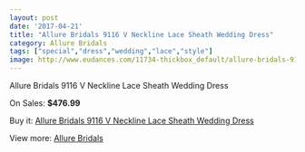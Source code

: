 ```yaml
---
layout: post
date: '2017-04-21'
title: "Allure Bridals 9116 V Neckline Lace Sheath Wedding Dress"
category: Allure Bridals
tags: ["special","dress","wedding","lace","style"]
image: http://www.eudances.com/11734-thickbox_default/allure-bridals-9116-v-neckline-lace-sheath-wedding-dress.jpg
---
```

Allure Bridals 9116 V Neckline Lace Sheath Wedding Dress

On Sales: **$476.99**
<a href="https://www.eudances.com/en/allure-bridals/3700-allure-bridals-9116-v-neckline-lace-sheath-wedding-dress.html"><amp-img layout="responsive" width="600" height="600" src="//www.eudances.com/11734-thickbox_default/allure-bridals-9116-v-neckline-lace-sheath-wedding-dress.jpg" alt="Allure Bridals 9116 V Neckline Lace Sheath Wedding Dress 0" /></a>
<a href="https://www.eudances.com/en/allure-bridals/3700-allure-bridals-9116-v-neckline-lace-sheath-wedding-dress.html"><amp-img layout="responsive" width="600" height="600" src="//www.eudances.com/11739-thickbox_default/allure-bridals-9116-v-neckline-lace-sheath-wedding-dress.jpg" alt="Allure Bridals 9116 V Neckline Lace Sheath Wedding Dress 1" /></a>
<a href="https://www.eudances.com/en/allure-bridals/3700-allure-bridals-9116-v-neckline-lace-sheath-wedding-dress.html"><amp-img layout="responsive" width="600" height="600" src="//www.eudances.com/11738-thickbox_default/allure-bridals-9116-v-neckline-lace-sheath-wedding-dress.jpg" alt="Allure Bridals 9116 V Neckline Lace Sheath Wedding Dress 2" /></a>
<a href="https://www.eudances.com/en/allure-bridals/3700-allure-bridals-9116-v-neckline-lace-sheath-wedding-dress.html"><amp-img layout="responsive" width="600" height="600" src="//www.eudances.com/11737-thickbox_default/allure-bridals-9116-v-neckline-lace-sheath-wedding-dress.jpg" alt="Allure Bridals 9116 V Neckline Lace Sheath Wedding Dress 3" /></a>
<a href="https://www.eudances.com/en/allure-bridals/3700-allure-bridals-9116-v-neckline-lace-sheath-wedding-dress.html"><amp-img layout="responsive" width="600" height="600" src="//www.eudances.com/11736-thickbox_default/allure-bridals-9116-v-neckline-lace-sheath-wedding-dress.jpg" alt="Allure Bridals 9116 V Neckline Lace Sheath Wedding Dress 4" /></a>
<a href="https://www.eudances.com/en/allure-bridals/3700-allure-bridals-9116-v-neckline-lace-sheath-wedding-dress.html"><amp-img layout="responsive" width="600" height="600" src="//www.eudances.com/11735-thickbox_default/allure-bridals-9116-v-neckline-lace-sheath-wedding-dress.jpg" alt="Allure Bridals 9116 V Neckline Lace Sheath Wedding Dress 5" /></a>

Buy it: [Allure Bridals 9116 V Neckline Lace Sheath Wedding Dress](https://www.eudances.com/en/allure-bridals/3700-allure-bridals-9116-v-neckline-lace-sheath-wedding-dress.html "Allure Bridals 9116 V Neckline Lace Sheath Wedding Dress")

View more: [Allure Bridals](https://www.eudances.com/en/2-allure-bridals "Allure Bridals")